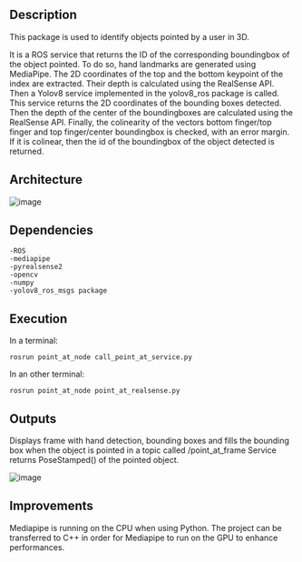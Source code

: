 ## Description

This package is used to identify objects pointed by a user in 3D.

It is a ROS service that returns the ID of the corresponding boundingbox  of the object pointed.
To do so, hand landmarks are generated using MediaPipe. The 2D coordinates of the top and the bottom keypoint of the index are extracted. Their depth is calculated using the RealSense API. Then a Yolov8 service implemented in the yolov8_ros package is called. This service returns the 2D coordinates of the bounding boxes detected. Then the depth of the center of the boundingboxes are calculated using the RealSense API. Finally, the colinearity of the vectors bottom finger/top finger and top finger/center boundingbox is checked, with an error margin. If it is colinear, then the id of the boundingbox of the object detected is returned.

## Architecture
![image](https://github.com/Nico06130/point_at/assets/78531005/08199b1a-8e1a-47c0-88ac-9b1552b4bb92)

## Dependencies

    -ROS
    -mediapipe
    -pyrealsense2
    -opencv
    -numpy
    -yolov8_ros_msgs package


## Execution

In a terminal:        

    rosrun point_at_node call_point_at_service.py

In an other terminal: 

    rosrun point_at_node point_at_realsense.py


## Outputs

Displays frame with hand detection, bounding boxes and fills the bounding box when the object is pointed in a topic called /point_at_frame
Service returns PoseStamped() of the pointed object.

![image](https://github.com/Nico06130/point_at/assets/78531005/552adbfc-445f-47a3-8fab-0cd12ab96142)

## Improvements

Mediapipe is running on the CPU when using Python. The project can be transferred to C++ in order for Mediapipe to run on the GPU to enhance performances.



